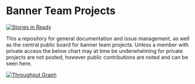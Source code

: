 # Banner Team Projects 
[![Stories in Ready](https://badge.waffle.io/EckerdCollege/BannerTeamProjects.png?label=ready&title=Ready)](https://waffle.io/EckerdCollege/BannerTeamProjects)

This a repository for general documentation and issue management, as well as the central public board for banner team projects. Unless a member with private access the below chart may at time be underwhelming for private projects are not posted, however public contributions are noted and can be seen here.

[![Throughput Graph](https://graphs.waffle.io/EckerdCollege/BannerTeamProjects/throughput.svg)](https://waffle.io/EckerdCollege/BannerTeamProjects/metrics/throughput)
